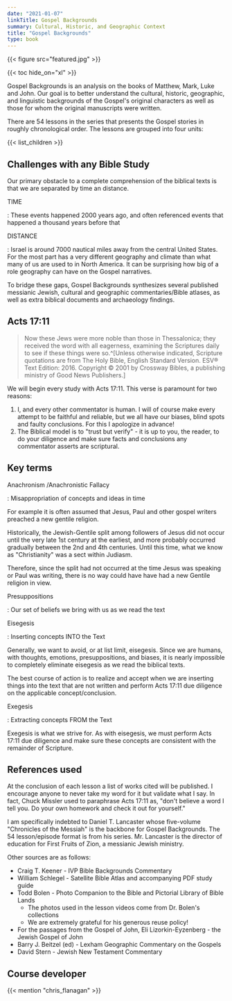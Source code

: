 ```yaml
---
date: "2021-01-07"
linkTitle: Gospel Backgrounds
summary: Cultural, Historic, and Geographic Context
title: "Gospel Backgrounds"
type: book
---
```


{{< figure src="featured.jpg" >}}


{{< toc hide_on="xl" >}}



Gospel Backgrounds is an analysis on the books of Matthew, Mark, Luke and John. Our goal is to better understand the cultural, historic, geographic, and linguistic backgrounds of the Gospel's original characters as well as those for whom the original manuscripts were written.

There are 54 lessons in the series that presents the Gospel stories in roughly chronological order.   The lessons are grouped into four units:


{{< list_children >}}



## Challenges with any Bible Study

Our primary obstacle to a complete comprehension of the biblical texts is that we are separated by time an distance.  

TIME

: These events happened 2000 years ago, and often referenced events that happened a thousand years before that

DISTANCE

: Israel is around 7000 nautical miles away from the central United States.  For the most part has a very different geography and climate than what many of us are used to in North America.  It can be surprising how big of a role geography can have on the Gospel narratives.  

To bridge these gaps, Gospel Backgrounds synthesizes several published messianic Jewish, cultural and geographic commentaries/Bible atlases, as well as extra biblical documents and archaeology findings.

## Acts 17:11 

> Now these Jews were more noble than those in Thessalonica; they received the word with all eagerness, examining the Scriptures daily to see if these things were so.^[Unless otherwise indicated, Scripture quotations are from The Holy Bible, English Standard Version. ESV® Text Edition: 2016. Copyright © 2001 by Crossway Bibles, a publishing ministry of Good News Publishers.]

We will begin every study with Acts 17:11.  This verse is paramount for two reasons:

1. I, and every other commentator is human.  I will of course make every attempt to be faithful and reliable, but we all have our biases, blind spots and faulty conclusions. For this I apologize in advance!
2. The Biblical model is to "trust but verify" - it is up to you, the reader, to do your diligence and make sure facts and conclusions any commentator asserts are scriptural.


## Key terms 

Anachronism /Anachronistic Fallacy

: Misappropriation of concepts and ideas in time

  For example it is often assumed that Jesus, Paul and other gospel writers preached a new gentile religion.
  
  Historically, the Jewish-Gentile split among followers of Jesus did not occur until the very late 1st century at the earliest, and more probably occurred gradually between the 2nd and 4th centuries.  Until this time, what we know as "Christianity" was a sect within Judiasm.
  
  Therefore, since the split had not occurred at the time Jesus was speaking or Paul was writing, there is no way could have have had a new Gentile religion in view.


Presuppositions

: Our set of beliefs we bring with us as we read the text

Eisegesis

: Inserting concepts INTO the Text

  Generally, we want to avoid, or at list limit, eisegesis.  Since we are humans, with thoughts, emotions, presuppositions, and biases, it is nearly impossible to completely eliminate eisegesis as we read the biblical texts.
  
  The best course of action is to realize and accept when we are inserting things into the text that are not written and perform Acts 17:11 due diligence on the applicable concept/conclusion.

Exegesis

: Extracting concepts FROM the Text

  Exegesis is what we strive for.  As with eisegesis, we must perform Acts 17:11 due diligence and make sure these concepts are consistent with the remainder of Scripture.
  
## References used

At the conclusion of each lesson a list of works cited will be published.  I encourage anyone to never take my word for it but validate what I say.  In fact, Chuck Missler used to paraphrase Acts 17:11 as, "don't believe a word I tell you.  Do your own homework and check it out for yourself."

I am specifically indebted to Daniel T. Lancaster whose five-volume "Chronicles of the Messiah" is the backbone for Gospel Backgrounds.  The 54 lesson/episode format is from his series.  Mr. Lancaster is the director of education for First Fruits of Zion, a messianic Jewish ministry.  

Other sources are as follows:

* Craig T. Keener - IVP Bible Backgrounds Commentary
* William Schlegel - Satellite Bible Atlas and accompanying PDF study guide
* Todd Bolen - Photo Companion to the Bible and Pictorial Library of Bible Lands
  * The photos used in the lesson videos come from Dr. Bolen's collections
  * We are extremely grateful for his generous reuse policy!
* For the passages from the Gospel of John, Eli Lizorkin-Eyzenberg - the Jewish Gospel of John
* Barry J. Beitzel (ed) - Lexham Geographic Commentary on the Gospels
* David Stern - Jewish New Testament Commentary


## Course developer

{{< mention "chris_flanagan" >}}

 

